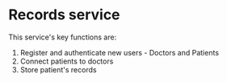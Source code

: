 # Records service

This service's key functions are:

1.  Register and authenticate new users - Doctors and Patients
2.  Connect patients to doctors
3.  Store patient's records
